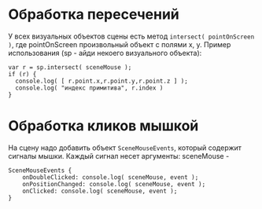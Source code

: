 # Обработка пересечений

У всех визуальных объектов сцены есть метод `intersect( pointOnScreen )`, где pointOnScreen произвольный объект с полями x, y.
Пример использования (sp - айди некоего визуального объекта):
```
var r = sp.intersect( sceneMouse );
if (r) {  
  console.log( [ r.point.x,r.point.y,r.point.z ] );
  console.log( "индекс примитива", r.index )
}  
```  

# Обработка кликов мышкой
На сцену надо добавить объект `SceneMouseEvents`, который содержит сигналы мышки. Каждый сигнал несет аргументы: sceneMouse - 
```
SceneMouseEvents {
    onDoubleClicked: console.log( sceneMouse, event );
    onPositionChanged: console.log( sceneMouse, event );
    onClicked: console.log( sceneMouse, event );
}
```
